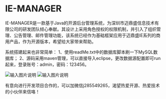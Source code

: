 # IE-MANAGER

IE-MANAGER是一款基于Java的开源后台管理系统，为深圳市迈鼎盛信息技术有限公司的研发团队倾心奉献。其设计上采用角色授权的权限机制，并引入了组织管理、公告管理、邮件管理功能，该系统已经作为基础框架应用于迈鼎盛IE系列的商用产品，作为开源版本，希望给大家带来帮助。

系统搭建起来也非常简单：
1、使用readMe.txt中的数据库脚本刷一下MySQL数据库；
2、源码采用maven管理，可以直接导入eclipse，更改数据源配置即可run起来，登录账号：admin，密码：123456。

![输入图片说明](https://gitee.com/uploads/images/2017/1222/114039_41d8471d_901184.png "捕获.PNG")
![输入图片说明](https://gitee.com/uploads/images/2017/1222/114050_8218772c_901184.png "2.PNG")

有意向进行开发项目合作的，可以加微信j285549265，渴望热爱开源、热爱技术的小伙伴来信咯！

